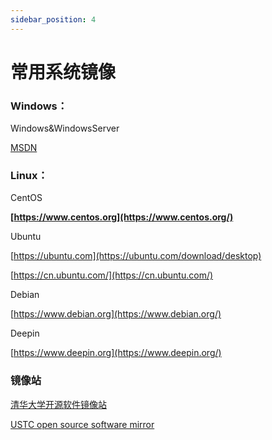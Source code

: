 ```yaml
---
sidebar_position: 4
---
```

# 常用系统镜像

### Windows：

Windows&WindowsServer

[MSDN](https://msdn.itellyou.cn/)

### Linux：

CentOS

**[https://www.centos.org](https://www.centos.org/)**

Ubuntu

[https://ubuntu.com](https://ubuntu.com/download/desktop)

[https://cn.ubuntu.com/](https://cn.ubuntu.com/)

Debian

[https://www.debian.org](https://www.debian.org/)

Deepin

[https://www.deepin.org](https://www.deepin.org/)

### 镜像站

[清华大学开源软件镜像站](https://mirrors.tuna.tsinghua.edu.cn/)

[USTC open source software mirror](https://mirrors.ustc.edu.cn/)
